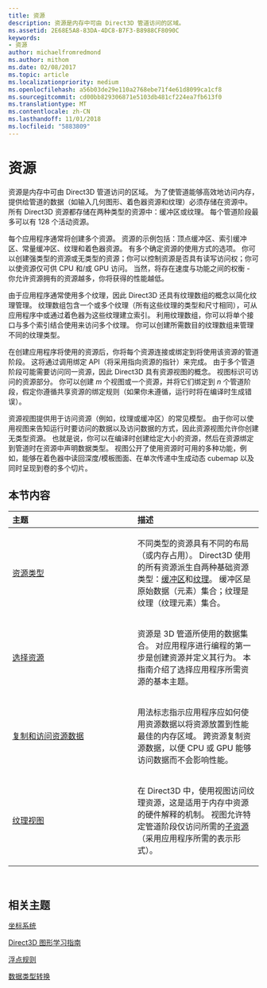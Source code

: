 ```yaml
---
title: 资源
description: 资源是内存中可由 Direct3D 管道访问的区域。
ms.assetid: 2E68E5A8-83DA-4DC8-B7F3-B8988CF8090C
keywords:
- 资源
author: michaelfromredmond
ms.author: mithom
ms.date: 02/08/2017
ms.topic: article
ms.localizationpriority: medium
ms.openlocfilehash: a56b03de29e110a2768ebe71f4e61d8099ca1cf8
ms.sourcegitcommit: cd00bb829306871e5103db481cf224ea7fb613f0
ms.translationtype: MT
ms.contentlocale: zh-CN
ms.lasthandoff: 11/01/2018
ms.locfileid: "5883809"
---
```

# <a name="resources"></a>资源


资源是内存中可由 Direct3D 管道访问的区域。 为了使管道能够高效地访问内存，提供给管道的数据（如输入几何图形、着色器资源和纹理）必须存储在资源中。 所有 Direct3D 资源都存储在两种类型的资源中：缓冲区或纹理。 每个管道阶段最多可以有 128 个活动资源。

每个应用程序通常将创建多个资源。 资源的示例包括：顶点缓冲区、索引缓冲区、常量缓冲区、纹理和着色器资源。 有多个确定资源的使用方式的选项。 你可以创建强类型的资源或无类型的资源；你可以控制资源是否具有读写访问权；你可以使资源仅可供 CPU 和/或 GPU 访问。 当然，将存在速度与功能之间的权衡 - 你允许资源拥有的资源越多，你将获得的性能越低。

由于应用程序通常使用多个纹理，因此 Direct3D 还具有纹理数组的概念以简化纹理管理。 纹理数组包含一个或多个纹理（所有这些纹理的类型和尺寸相同），可从应用程序中或通过着色器为这些纹理建立索引。 利用纹理数组，你可以将单个接口与多个索引结合使用来访问多个纹理。 你可以创建所需数目的纹理数组来管理不同的纹理类型。

在创建应用程序将使用的资源后，你将每个资源连接或绑定到将使用该资源的管道阶段。 这将通过调用绑定 API（将采用指向资源的指针）来完成。 由于多个管道阶段可能需要访问同一资源，因此 Direct3D 具有资源视图的概念。 视图标识可访问的资源部分。 你可以创建 *m* 个视图或一个资源，并将它们绑定到 *n* 个管道阶段，假定你遵循共享资源的绑定规则（如果你未遵循，运行时将在编译时生成错误）。

资源视图提供用于访问资源（例如，纹理或缓冲区）的常见模型。 由于你可以使用视图来告知运行时要访问的数据以及访问数据的方式，因此资源视图允许你创建无类型资源。 也就是说，你可以在编译时创建给定大小的资源，然后在资源绑定到管道时在资源中声明数据类型。 视图公开了使用资源时可用的多种功能，例如，能够在着色器中读回深度/模板图面、在单次传递中生成动态 cubemap 以及同时呈现到卷的多个切片。

## <a name="span-idin-this-sectionspanin-this-section"></a><span id="in-this-section"></span>本节内容


<table>
<colgroup>
<col width="50%" />
<col width="50%" />
</colgroup>
<thead>
<tr class="header">
<th align="left">主题</th>
<th align="left">描述</th>
</tr>
</thead>
<tbody>
<tr class="odd">
<td align="left"><p><a href="resource-types.md">资源类型</a></p></td>
<td align="left"><p>不同类型的资源具有不同的布局（或内存占用）。 Direct3D 使用的所有资源派生自两种基础资源类型：<a href="resource-types.md#buffer-resources">缓冲区</a>和<a href="resource-types.md#texture-resources">纹理</a>。 缓冲区是原始数据（元素）集合；纹理是纹理（纹理元素）集合。</p></td>
</tr>
<tr class="even">
<td align="left"><p><a href="choosing-a-resource.md">选择资源</a></p></td>
<td align="left"><p>资源是 3D 管道所使用的数据集合。 对应用程序进行编程的第一步是创建资源并定义其行为。 本指南介绍了选择应用程序所需资源的基本主题。</p></td>
</tr>
<tr class="odd">
<td align="left"><p><a href="copying-and-accessing-resource-data.md">复制和访问资源数据</a></p></td>
<td align="left"><p>用法标志指示应用程序应如何使用资源数据以将资源放置到性能最佳的内存区域。 跨资源复制资源数据，以便 CPU 或 GPU 能够访问数据而不会影响性能。</p></td>
</tr>
<tr class="even">
<td align="left"><p><a href="texture-views.md">纹理视图</a></p></td>
<td align="left"><p>在 Direct3D 中，使用视图访问纹理资源，这是适用于内存中资源的硬件解释的机制。 视图允许特定管道阶段仅访问所需的<a href="resource-types.md">子资源</a>（采用应用程序所需的表示形式）。</p></td>
</tr>
</tbody>
</table>

 

## <a name="span-idrelated-topicsspanrelated-topics"></a><span id="related-topics"></span>相关主题


[坐标系统](coordinate-systems.md)

[Direct3D 图形学习指南](index.md)

[浮点规则](floating-point-rules.md)

[数据类型转换](data-type-conversion.md)
